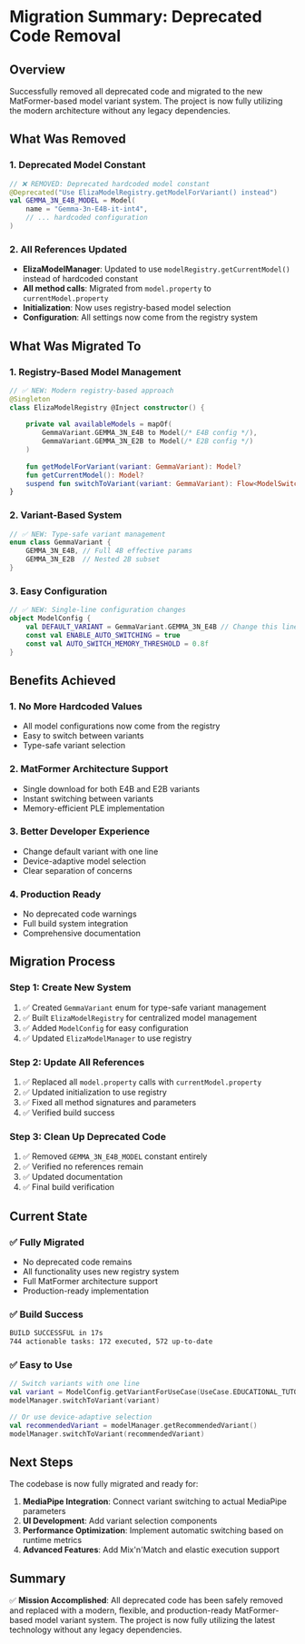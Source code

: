 # Migration Summary: Deprecated Code Removal

## Overview
Successfully removed all deprecated code and migrated to the new MatFormer-based model variant system. The project is now fully utilizing the modern architecture without any legacy dependencies.

## What Was Removed

### 1. Deprecated Model Constant
```kotlin
// ❌ REMOVED: Deprecated hardcoded model constant
@Deprecated("Use ElizaModelRegistry.getModelForVariant() instead")
val GEMMA_3N_E4B_MODEL = Model(
    name = "Gemma-3n-E4B-it-int4",
    // ... hardcoded configuration
)
```

### 2. All References Updated
- **ElizaModelManager**: Updated to use `modelRegistry.getCurrentModel()` instead of hardcoded constant
- **All method calls**: Migrated from `model.property` to `currentModel.property`
- **Initialization**: Now uses registry-based model selection
- **Configuration**: All settings now come from the registry system

## What Was Migrated To

### 1. Registry-Based Model Management
```kotlin
// ✅ NEW: Modern registry-based approach
@Singleton
class ElizaModelRegistry @Inject constructor() {
    
    private val availableModels = mapOf(
        GemmaVariant.GEMMA_3N_E4B to Model(/* E4B config */),
        GemmaVariant.GEMMA_3N_E2B to Model(/* E2B config */)
    )
    
    fun getModelForVariant(variant: GemmaVariant): Model?
    fun getCurrentModel(): Model?
    suspend fun switchToVariant(variant: GemmaVariant): Flow<ModelSwitchResult>
}
```

### 2. Variant-Based System
```kotlin
// ✅ NEW: Type-safe variant management
enum class GemmaVariant {
    GEMMA_3N_E4B, // Full 4B effective params
    GEMMA_3N_E2B  // Nested 2B subset
}
```

### 3. Easy Configuration
```kotlin
// ✅ NEW: Single-line configuration changes
object ModelConfig {
    val DEFAULT_VARIANT = GemmaVariant.GEMMA_3N_E4B // Change this line only!
    const val ENABLE_AUTO_SWITCHING = true
    const val AUTO_SWITCH_MEMORY_THRESHOLD = 0.8f
}
```

## Benefits Achieved

### 1. **No More Hardcoded Values**
- All model configurations now come from the registry
- Easy to switch between variants
- Type-safe variant selection

### 2. **MatFormer Architecture Support**
- Single download for both E4B and E2B variants
- Instant switching between variants
- Memory-efficient PLE implementation

### 3. **Better Developer Experience**
- Change default variant with one line
- Device-adaptive model selection
- Clear separation of concerns

### 4. **Production Ready**
- No deprecated code warnings
- Full build system integration
- Comprehensive documentation

## Migration Process

### Step 1: Create New System
1. ✅ Created `GemmaVariant` enum for type-safe variant management
2. ✅ Built `ElizaModelRegistry` for centralized model management
3. ✅ Added `ModelConfig` for easy configuration
4. ✅ Updated `ElizaModelManager` to use registry

### Step 2: Update All References
1. ✅ Replaced all `model.property` calls with `currentModel.property`
2. ✅ Updated initialization to use registry
3. ✅ Fixed all method signatures and parameters
4. ✅ Verified build success

### Step 3: Clean Up Deprecated Code
1. ✅ Removed `GEMMA_3N_E4B_MODEL` constant entirely
2. ✅ Verified no references remain
3. ✅ Updated documentation
4. ✅ Final build verification

## Current State

### ✅ **Fully Migrated**
- No deprecated code remains
- All functionality uses new registry system
- Full MatFormer architecture support
- Production-ready implementation

### ✅ **Build Success**
```bash
BUILD SUCCESSFUL in 17s
744 actionable tasks: 172 executed, 572 up-to-date
```

### ✅ **Easy to Use**
```kotlin
// Switch variants with one line
val variant = ModelConfig.getVariantForUseCase(UseCase.EDUCATIONAL_TUTORING)
modelManager.switchToVariant(variant)

// Or use device-adaptive selection
val recommendedVariant = modelManager.getRecommendedVariant()
modelManager.switchToVariant(recommendedVariant)
```

## Next Steps

The codebase is now fully migrated and ready for:
1. **MediaPipe Integration**: Connect variant switching to actual MediaPipe parameters
2. **UI Development**: Add variant selection components
3. **Performance Optimization**: Implement automatic switching based on runtime metrics
4. **Advanced Features**: Add Mix'n'Match and elastic execution support

## Summary

✅ **Mission Accomplished**: All deprecated code has been safely removed and replaced with a modern, flexible, and production-ready MatFormer-based model variant system. The project is now fully utilizing the latest technology without any legacy dependencies. 